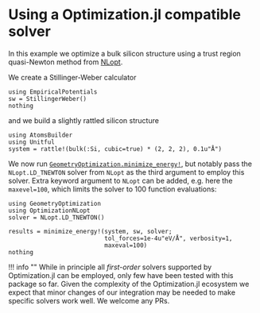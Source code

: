 # Using a Optimization.jl compatible solver

In this example we optimize a bulk silicon structure
using a trust region quasi-Newton method from
[NLopt](https://github.com/JuliaOpt/NLopt.jl).

We create a Stillinger-Weber calculator

```@example other-solvers
using EmpiricalPotentials
sw = StillingerWeber()
nothing
```

and we build a slightly rattled silicon structure

```@example other-solvers
using AtomsBuilder
using Unitful
system = rattle!(bulk(:Si, cubic=true) * (2, 2, 2), 0.1u"Å")
```

We now run [`GeometryOptimization.minimize_energy!`](@ref), but notably
pass the `NLopt.LD_TNEWTON` solver from `NLopt` as the
third argument to employ this solver. Extra keyword argument to `NLopt`
can be added, e.g. here the `maxevel=100`, which limits the solver to
100 function evaluations:
```@example other-solvers
using GeometryOptimization
using OptimizationNLopt
solver = NLopt.LD_TNEWTON()

results = minimize_energy!(system, sw, solver;
                           tol_forces=1e-4u"eV/Å", verbosity=1,
                           maxeval=100)
nothing
```

!!! info ""
    While in principle all *first-order* solvers supported
    by Optimization.jl can be employed, only few have been tested with this
    package so far. Given the complexity of the Optimization.jl ecosystem
    we expect that minor changes of our integration may be needed to make
    specific solvers work well. We welcome any PRs.
